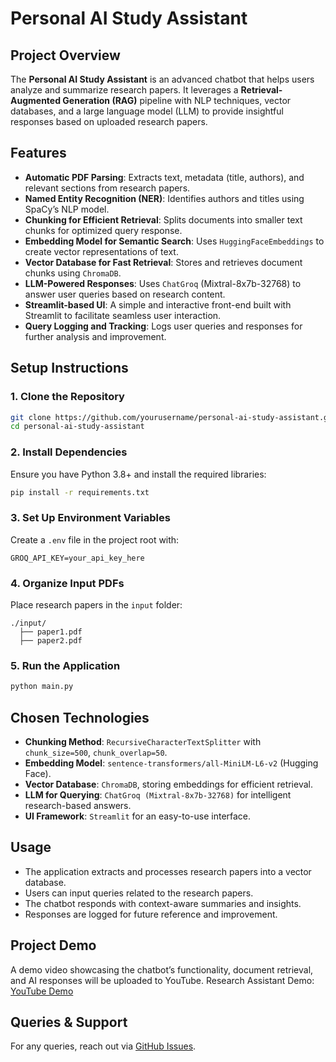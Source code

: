 # Personal AI Study Assistant

## Project Overview
The **Personal AI Study Assistant** is an advanced chatbot that helps users analyze and summarize research papers. It leverages a **Retrieval-Augmented Generation (RAG)** pipeline with NLP techniques, vector databases, and a large language model (LLM) to provide insightful responses based on uploaded research papers.

## Features
- **Automatic PDF Parsing**: Extracts text, metadata (title, authors), and relevant sections from research papers.
- **Named Entity Recognition (NER)**: Identifies authors and titles using SpaCy’s NLP model.
- **Chunking for Efficient Retrieval**: Splits documents into smaller text chunks for optimized query response.
- **Embedding Model for Semantic Search**: Uses `HuggingFaceEmbeddings` to create vector representations of text.
- **Vector Database for Fast Retrieval**: Stores and retrieves document chunks using `ChromaDB`.
- **LLM-Powered Responses**: Uses `ChatGroq` (Mixtral-8x7b-32768) to answer user queries based on research content.
- **Streamlit-based UI**: A simple and interactive front-end built with Streamlit to facilitate seamless user interaction.
- **Query Logging and Tracking**: Logs user queries and responses for further analysis and improvement.

## Setup Instructions
### 1. Clone the Repository
```sh
git clone https://github.com/yourusername/personal-ai-study-assistant.git
cd personal-ai-study-assistant
```

### 2. Install Dependencies
Ensure you have Python 3.8+ and install the required libraries:
```sh
pip install -r requirements.txt
```

### 3. Set Up Environment Variables
Create a `.env` file in the project root with:
```
GROQ_API_KEY=your_api_key_here
```

### 4. Organize Input PDFs
Place research papers in the `input` folder:
```
./input/
  ├── paper1.pdf
  ├── paper2.pdf
```

### 5. Run the Application
```sh
python main.py
```

## Chosen Technologies
- **Chunking Method**: `RecursiveCharacterTextSplitter` with `chunk_size=500`, `chunk_overlap=50`.
- **Embedding Model**: `sentence-transformers/all-MiniLM-L6-v2` (Hugging Face).
- **Vector Database**: `ChromaDB`, storing embeddings for efficient retrieval.
- **LLM for Querying**: `ChatGroq (Mixtral-8x7b-32768)` for intelligent research-based answers.
- **UI Framework**: `Streamlit` for an easy-to-use interface.

## Usage
- The application extracts and processes research papers into a vector database.
- Users can input queries related to the research papers.
- The chatbot responds with context-aware summaries and insights.
- Responses are logged for future reference and improvement.

## Project Demo
A demo video showcasing the chatbot’s functionality, document retrieval, and AI responses will be uploaded to YouTube.
Research Assistant Demo:
[YouTube Demo](https://youtu.be/A0adN2_fbMU)

## Queries & Support
For any queries, reach out via [GitHub Issues](https://github.com/yourusername/personal-ai-study-assistant/issues).

